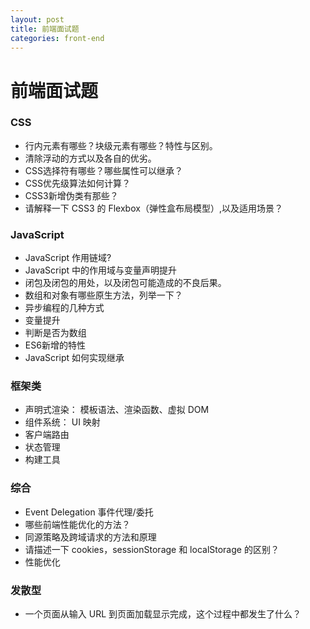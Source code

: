 ```yaml
---
layout: post
title: 前端面试题
categories: front-end
---
```


# 前端面试题

### CSS

- 行内元素有哪些？块级元素有哪些？特性与区别。
- 清除浮动的方式以及各自的优劣。
- CSS选择符有哪些？哪些属性可以继承？
- CSS优先级算法如何计算？
- CSS3新增伪类有那些？
- 请解释一下 CSS3 的 Flexbox（弹性盒布局模型）,以及适用场景？

### JavaScript

- JavaScript 作用链域?
- JavaScript 中的作用域与变量声明提升
- 闭包及闭包的用处，以及闭包可能造成的不良后果。
- 数组和对象有哪些原生方法，列举一下？
- 异步编程的几种方式
- 变量提升
- 判断是否为数组
- ES6新增的特性
- JavaScript 如何实现继承

### 框架类

- 声明式渲染： 模板语法、渲染函数、虚拟 DOM
- 组件系统： UI 映射
- 客户端路由
- 状态管理
- 构建工具


### 综合

- Event Delegation 事件代理/委托
- 哪些前端性能优化的方法？
- 同源策略及跨域请求的方法和原理
- 请描述一下 cookies，sessionStorage 和 localStorage 的区别？
- 性能优化

### 发散型

- 一个页面从输入 URL 到页面加载显示完成，这个过程中都发生了什么？
